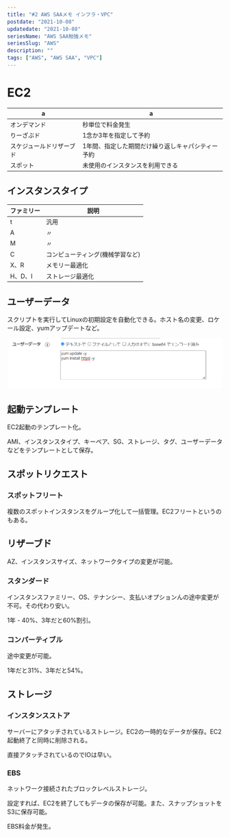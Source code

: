 ```yaml
---
title: "#2 AWS SAAメモ インフラ・VPC"
postdate: "2021-10-08"
updatedate: "2021-10-08"
seriesName: "AWS SAA勉強メモ"
seriesSlug: "AWS"
description: ""
tags: ["AWS", "AWS SAA", "VPC"]
---
```


# EC2

|a|a|
|---|---|
|オンデマンド|秒単位で料金発生|
|りーざぶド|1念か3年を指定して予約|
|スケジュールドリザーブド|1年間、指定した期間だけ繰り返しキャパシティー予約|
|スポット|未使用のインスタンスを利用できる|

## インスタンスタイプ

|ファミリー|説明|
|---|---|
|t|汎用|
|A|〃|
|M|〃|
|C|コンピューティング(機械学習など)|
|X、R|メモリー最適化|
|H、D、I|ストレージ最適化|

## ユーザーデータ

スクリプトを実行してLinuxの初期設定を自動化できる。ホスト名の変更、ロケール設定、yumアップデートなど。

![](./images/userdata.png)

## 起動テンプレート

EC2起動のテンプレート化。

AMI、インスタンスタイプ、キーペア、SG、ストレージ、タグ、ユーザーデータなどをテンプレートとして保存。

## スポットリクエスト

### スポットフリート

複数のスポットインスタンスをグループ化して一括管理。EC2フリートというのもある。

## リザーブド

AZ、インスタンスサイズ、ネットワークタイプの変更が可能。

### スタンダード

インスタンスファミリー、OS、テナンシー、支払いオプションんの途中変更が不可。その代わり安い。

1年 - 40%、3年だと60%割引。

### コンパーティブル

途中変更が可能。

1年だと31%、3年だと54%。

## ストレージ

### インスタンスストア

サーバーにアタッチされているストレージ。EC2の一時的なデータが保存。EC2起動終了と同時に削除される。

直接アタッチされているのでIOは早い。

### EBS

ネットワーク接続されたブロックレベルストレージ。

設定すれば、EC2を終了してもデータの保存が可能。また、スナップショットをS3に保存可能。

EBS料金が発生。